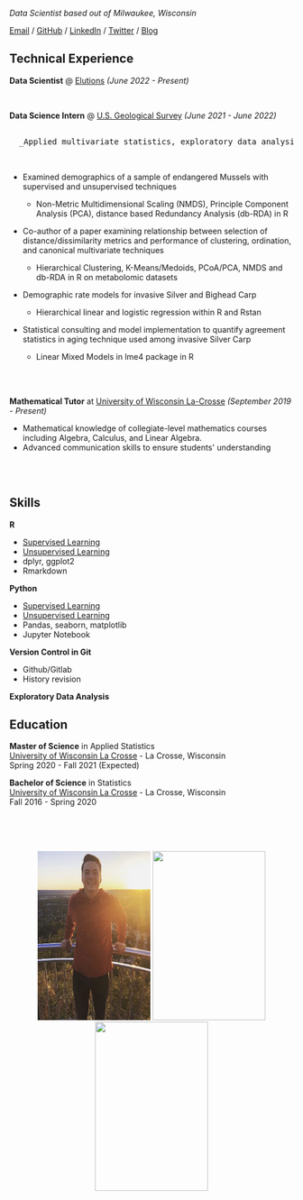 _Data Scientist based out of Milwaukee, Wisconsin_

[Email](mailto:johnoliver616@yahoo.com) / [GitHub](https://github.com/oliverjohnw) / [LinkedIn](https://www.linkedin.com/in/john-oliver-76508519a/) / [Twitter](https://twitter.com/olliejay00) / [Blog](https://www.olliejay00.com/)

## Technical Experience

**Data Scientist** @ [Elutions](https://www.elutions.com/) _(June 2022 - Present)_ <br>

<br>

**Data Science Intern** @ [U.S. Geological Survey](https://www.usgs.gov/) _(June 2021 - June 2022)_ 

<pre>

  _Applied multivariate statistics, exploratory data analysis, and data visualization with focus on natural resources and invasive + endangered species._ <br>

</pre>

 - Examined demographics of a sample of endangered Mussels with supervised and unsupervised techniques <br>

     * Non-Metric Multidimensional Scaling (NMDS), Principle Component Analysis (PCA), distance based Redundancy Analysis (db-RDA) in R 

 - Co-author of a paper examining relationship between selection of distance/dissimilarity metrics and performance of clustering, ordination, and canonical multivariate techniques <br> 
     * Hierarchical Clustering, K-Means/Medoids, PCoA/PCA, NMDS and db-RDA in R on metabolomic datasets

 -  Demographic rate models for invasive Silver and Bighead Carp <br>
  
     - Hierarchical linear and logistic regression within R and Rstan

 -  Statistical consulting and model implementation to quantify agreement statistics in aging technique used among invasive Silver Carp <br>

     - Linear Mixed Models in lme4 package in R
 
 <br> 
 <br>
 
**Mathematical Tutor** at [University of Wisconsin La-Crosse](https:https://www.uwlax.edu/) _(September 2019 - Present)_<br>
 - Mathematical knowledge of collegiate-level mathematics courses including Algebra, Calculus, and Linear Algebra.
 - Advanced communication skills to ensure students' understanding

<br>
<br>

## Skills

**R**
 - [Supervised Learning](https://github.com/oliverjohnw/supervised-learning)
 - [Unsupervised Learning](https://github.com/oliverjohnw/unsupervised-learning)
 - dplyr, ggplot2
 - Rmarkdown
 

**Python**
 - [Supervised Learning](https://github.com/oliverjohnw/supervised-learning)
 - [Unsupervised Learning](https://github.com/oliverjohnw/unsupervised-learning)
 - Pandas, seaborn, matplotlib
 - Jupyter Notebook

**Version Control in Git**
 - Github/Gitlab
 - History revision

**Exploratory Data Analysis**


## Education

**Master of Science**  in Applied Statistics <br>
[University of Wisconsin La Crosse](https://www.uwlax.edu/grad/statistics/) - La Crosse, Wisconsin <br>
Spring 2020 - Fall 2021 (Expected)

**Bachelor of Science**  in Statistics <br>
[University of Wisconsin La Crosse](http://catalog.uwlax.edu/undergraduate/mathematics/statistics-bs/)  - La Crosse, Wisconsin <br>
Fall 2016 - Spring 2020 

<br>
<br>
<br>

<p align="center">
  <img src="IMG_4518.JPG" width="200" height="300">
  <img src="IMG_1168.JPEG" width="200" height="300">
  <img src="IMG_7506.PNG" width="200" height="300">
</p>
